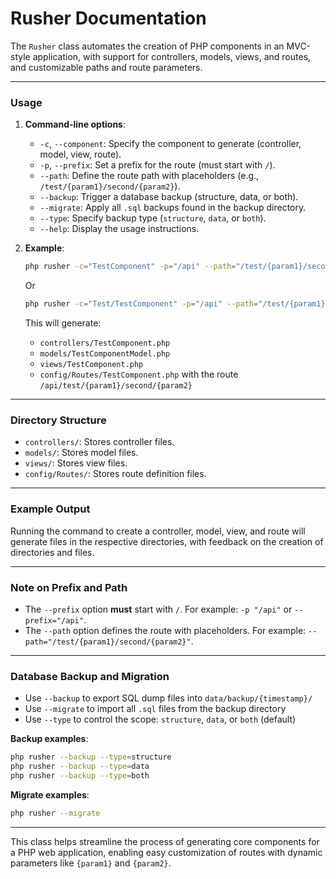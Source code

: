 # **Rusher Documentation**

The `Rusher` class automates the creation of PHP components in an MVC-style application, with support for controllers, models, views, and routes, and customizable paths and route parameters.

---

### **Usage**

1. **Command-line options**:

   * `-c`, `--component`: Specify the component to generate (controller, model, view, route).
   * `-p`, `--prefix`: Set a prefix for the route (must start with `/`).
   * `--path`: Define the route path with placeholders (e.g., `/test/{param1}/second/{param2}`).
   * `--backup`: Trigger a database backup (structure, data, or both).
   * `--migrate`: Apply all `.sql` backups found in the backup directory.
   * `--type`: Specify backup type (`structure`, `data`, or `both`).
   * `--help`: Display the usage instructions.

2. **Example**:

   ```bash
   php rusher -c="TestComponent" -p="/api" --path="/test/{param1}/second/{param2}"
   ```

   Or

   ```bash
   php rusher -c="Test/TestComponent" -p="/api" --path="/test/{param1}/second/{param2}"
   ```

   This will generate:

   * `controllers/TestComponent.php`
   * `models/TestComponentModel.php`
   * `views/TestComponent.php`
   * `config/Routes/TestComponent.php` with the route `/api/test/{param1}/second/{param2}`

---

### **Directory Structure**

* `controllers/`: Stores controller files.
* `models/`: Stores model files.
* `views/`: Stores view files.
* `config/Routes/`: Stores route definition files.

---

### **Example Output**

Running the command to create a controller, model, view, and route will generate files in the respective directories, with feedback on the creation of directories and files.

---

### **Note on Prefix and Path**

* The `--prefix` option **must** start with `/`. For example: `-p "/api"` or `--prefix="/api"`.
* The `--path` option defines the route with placeholders. For example: `--path="/test/{param1}/second/{param2}"`.

---

### **Database Backup and Migration**

* Use `--backup` to export SQL dump files into `data/backup/{timestamp}/`
* Use `--migrate` to import all `.sql` files from the backup directory
* Use `--type` to control the scope: `structure`, `data`, or `both` (default)

**Backup examples**:

```bash
php rusher --backup --type=structure
php rusher --backup --type=data
php rusher --backup --type=both
```

**Migrate examples**:

```bash
php rusher --migrate
```

---

This class helps streamline the process of generating core components for a PHP web application, enabling easy customization of routes with dynamic parameters like `{param1}` and `{param2}`.
